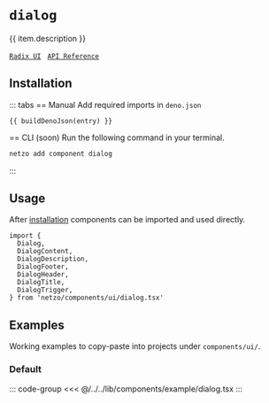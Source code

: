 <script setup>
import SectionDocsCards from '@theme/components/sections/SectionDocsCards.vue'
import en from '~/locales/en.js'
import { ui } from '~/../lib/components/registry.ts'
import { buildDenoJson } from '~/src/utils.ts'
const item = en.components.find(({ uid }) => uid === 'dialog')
const entry = ui.find(i => item.uid === i.name)
</script>

<div class="mb-5 w-75px h-75px"  :class="item.icon" />

# `dialog`

{{ item.description }}

[`Radix UI`](https://www.radix-ui.com/primitives/docs/components/dialog)
&nbsp;
[`API Reference`](https://www.radix-ui.com/primitives/docs/components/dialog#api-reference)

## Installation

::: tabs
== Manual
Add required imports in `deno.json`
```json-vue
{{ buildDenoJson(entry) }}
```
== CLI (soon)
Run the following command in your terminal.
```sh
netzo add component dialog
```
:::

## Usage

After [installation](#installation) components can be imported and used directly.

```tsx
import {
  Dialog,
  DialogContent,
  DialogDescription,
  DialogFooter,
  DialogHeader,
  DialogTitle,
  DialogTrigger,
} from 'netzo/components/ui/dialog.tsx'
```

## Examples

Working examples to copy-paste into projects under `components/ui/`.

### Default

::: code-group
<<< @/../../lib/components/example/dialog.tsx
:::
